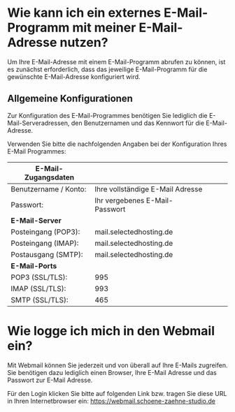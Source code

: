 # Wie kann ich ein externes E-Mail-Programm mit meiner E-Mail-Adresse nutzen?

Um Ihre E-Mail-Adresse mit einem E-Mail-Programm abrufen zu können, ist es zunächst erforderlich, dass das jeweilige E-Mail-Programm für die gewünschte E-Mail-Adresse konfiguriert wird.

## Allgemeine Konfigurationen

Zur Konfiguration des E-Mail-Programmes benötigen Sie lediglich die E-Mail-Serveradressen, den Benutzernamen und das Kennwort für die E-Mail-Adresse.

Verwenden Sie bitte die nachfolgenden Angaben bei der Konfiguration Ihres E-Mail Programmes:


| **E-Mail-Zugangsdaten**  |                                  |   |   |   |
|--------------------------|----------------------------------|---|---|---|
| Benutzername / Konto:    | Ihre vollständige E-Mail Adresse |   |   |   |
| Passwort:                | Ihr vergebenes E-Mail-Passwort   |   |   |   |
| **E-Mail-Server**        |                                  |   |   |   |
| Posteingang (POP3):      | mail.selectedhosting.de          |   |   |   |
| Posteingang (IMAP):      | mail.selectedhosting.de          |   |   |   |
| Postausgang (SMTP):      | mail.selectedhosting.de          |   |   |   |
| **E-Mail-Ports**         |                                  |   |   |   |
| POP3 (SSL/TLS):          | 995                              |   |   |   |
| IMAP (SSL/TLS):          | 993                              |   |   |   |
| SMTP (SSL/TLS):          | 465                              |   |   |   |

# Wie logge ich mich in den Webmail ein?

Mit Webmail können Sie jederzeit und von überall auf Ihre E-Mails zugreifen. Sie benötigen dazu lediglich einen Browser, Ihre E-Mail Adresse und das Passwort zur E-Mail Adresse.

Für den Login klicken Sie bitte auf folgenden Link bzw. tragen Sie diese URL in Ihren Internetbrowser ein: https://webmail.schoene-zaehne-studio.de
